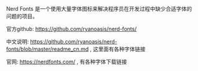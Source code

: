 
Nerd Fonts 是一个使用大量字体图标来解决程序员在开发过程中缺少合适字体的问题的项目。

官方github: https://github.com/ryanoasis/nerd-fonts/ 

中文说明: https://github.com/ryanoasis/nerd-fonts/blob/master/readme_cn.md , 这里面有各种字体链接

官网: https://nerdfonts.com/ , 有各种字体下载链接